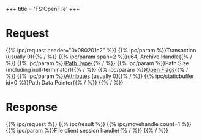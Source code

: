 +++
title = 'FS:OpenFile'
+++

# Request

{{% ipc/request header="0x080201c2" %}}
{{% ipc/param %}}Transaction (usually 0){{% / %}}
{{% ipc/param span=2 %}}u64, Archive Handle{{% / %}}
{{% ipc/param %}}[Path Type](Filesystem_services#pathtype "wikilink"){{% / %}}
{{% ipc/param %}}Path Size (including null-terminator){{% / %}}
{{% ipc/param %}}[Open Flags](Filesystem_services#openflags "wikilink"){{% / %}}
{{% ipc/param %}}[Attributes](Filesystem_services#attributes "wikilink") (usually 0){{% / %}}
{{% ipc/staticbuffer id=0 %}}Path Data Pointer{{% / %}}
{{% / %}}

# Response

{{% ipc/request %}}
{{% ipc/result %}}
{{% ipc/movehandle count=1 %}}
{{% ipc/param %}}File client session handle{{% / %}}
{{% / %}}
